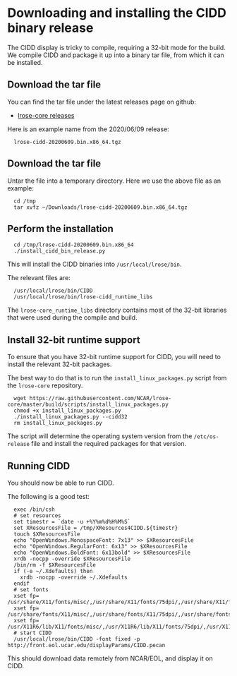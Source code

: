 # Downloading and installing the CIDD binary release

The CIDD display is tricky to compile, requiring a 32-bit mode for the build.
We compile CIDD and package it up into a binary tar file, from which it can be installed.

## Download the tar file

You can find the tar file under the latest releases page on github:

* [lrose-core releases](https://github.com/NCAR/lrose-core/releases)

Here is an example name from the 2020/06/09 release:

```
  lrose-cidd-20200609.bin.x86_64.tgz
```

## Download the tar file

Untar the file into a temporary directory. Here we use the above file as an example:

```
  cd /tmp
  tar xvfz ~/Downloads/lrose-cidd-20200609.bin.x86_64.tgz
```

## Perform the installation

```
  cd /tmp/lrose-cidd-20200609.bin.x86_64
  ./install_cidd_bin_release.py
```

This will install the CIDD binaries into ```/usr/local/lrose/bin```.

The relevant files are:

```
  /usr/local/lrose/bin/CIDD
  /usr/local/lrose/bin/lrose-cidd_runtime_libs
```

The ```lrose-core_runtime_libs``` directory contains most of the 32-bit libraries that were used during the compile and build.

## Install 32-bit runtime support

To ensure that you have 32-bit runtime support for CIDD, you will need to install the relevant 32-bit packages.

The best way to do that is to run the `install_linux_packages.py` script from the `lrose-core` repository.

```
  wget https://raw.githubusercontent.com/NCAR/lrose-core/master/build/scripts/install_linux_packages.py
  chmod +x install_linux_packages.py
  ./install_linux_packages.py --cidd32
  rm install_linux_packages.py
```

The script will determine the operating system version from the `/etc/os-release` file and install the required packages for that version.

## Running CIDD

You should now be able to run CIDD.

The following is a good test:

```
  exec /bin/csh
  # set resources
  set timestr = `date -u +%Y%m%d%H%M%S`
  set XResourcesFile = /tmp/XResources4CIDD.${timestr}
  touch $XResourcesFile
  echo "OpenWindows.MonospaceFont: 7x13" >> $XResourcesFile
  echo "OpenWindows.RegularFont: 6x13" >> $XResourcesFile
  echo "OpenWindows.BoldFont: 6x13bold" >> $XResourcesFile
  xrdb -nocpp -override $XResourcesFile
  /bin/rm -f $XResourcesFile
  if (-e ~/.Xdefaults) then
    xrdb -nocpp -override ~/.Xdefaults
  endif
  # set fonts
  xset fp= /usr/share/X11/fonts/misc/,/usr/share/X11/fonts/75dpi/,/usr/share/X11/fonts/100dpi/
  xset fp= /usr/share/fonts/X11/misc/,/usr/share/fonts/X11/75dpi/,/usr/share/fonts/X11/100dpi/
  xset fp= /usr/X11R6/lib/X11/fonts/misc/,/usr/X11R6/lib/X11/fonts/75dpi/,/usr/X11R6/lib/X11/fonts/100dpi/
  # start CIDD
  /usr/local/lrose/bin/CIDD -font fixed -p http://front.eol.ucar.edu/displayParams/CIDD.pecan
```

This should download data remotely from NCAR/EOL, and display it on CIDD.

